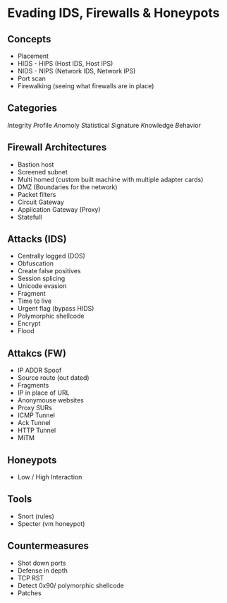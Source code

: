 # Evading IDS, Firewalls & Honeypots

## Concepts

- Placement
- HIDS - HIPS (Host IDS, Host IPS)
- NIDS - NIPS (Network IDS, Network IPS)
- Port scan
- Firewalking (seeing what firewalls are in place)

## Categories

*I*ntegrity
*P*rofile
*A*nomoly
*S*tatistical
*S*ignature
*K*nowledge
*B*ehavior

## Firewall Architectures

- Bastion host
- Screened subnet
- Multi homed (custom built machine with multiple adapter cards)
- DMZ (Boundaries for the network)
- Packet filters
- Circuit Gateway
- Application Gateway (Proxy)
- Statefull

## Attacks (IDS)

- Centrally logged (DOS)
- Obfuscation
- Create false positives
- Session splicing
- Unicode evasion
- Fragment
- Time to live
- Urgent flag (bypass HIDS)
- Polymorphic shellcode
- Encrypt
- Flood

## Attakcs (FW)

- IP ADDR Spoof
- Source route (out dated)
- Fragments
- IP in place of URL
- Anonymouse websites
- Proxy SURs
- ICMP Tunnel
- Ack Tunnel
- HTTP Tunnel
- MiTM

## Honeypots

- Low / High Interaction

## Tools

- Snort (rules)
- Specter (vm honeypot)

## Countermeasures

- Shot down ports
- Defense in depth
- TCP RST
- Detect 0x90/ polymorphic shellcode
- Patches